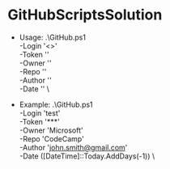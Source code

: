# GitHubScriptsSolution

- Usage: .\GitHub.ps1 \
      -Login '<<GitHub login>>' \
      -Token '<GitHub token>' \
      -Owner '<owner>' \
      -Repo '<repository>' \
      -Author '<commit author>' \
      -Date '<date from>' \
  
- Example: .\GitHub.ps1 \
      -Login 'test' \
      -Token '***' \
      -Owner 'Microsoft' \
      -Repo 'CodeCamp' \
      -Author 'john.smith@gmail.com' \
      -Date ([DateTime]::Today.AddDays(-1)) \
